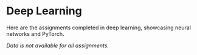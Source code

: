 # Deep Learning

Here are the assignments completed in deep learning, showcasing neural networks and PyTorch.

_Data is not available for all assignments._
